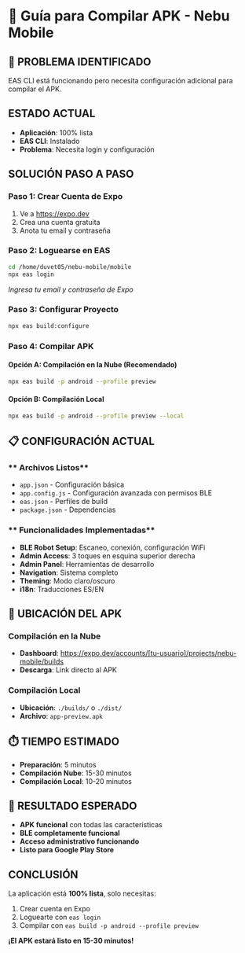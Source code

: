 # 📱 Guía para Compilar APK - Nebu Mobile

## 🎯 **PROBLEMA IDENTIFICADO**
EAS CLI está funcionando pero necesita configuración adicional para compilar el APK.

##  **ESTADO ACTUAL**
- **Aplicación**: 100% lista 
- **EAS CLI**: Instalado 
- **Problema**: Necesita login y configuración 

##  **SOLUCIÓN PASO A PASO**

### **Paso 1: Crear Cuenta de Expo**
1. Ve a https://expo.dev
2. Crea una cuenta gratuita
3. Anota tu email y contraseña

### **Paso 2: Loguearse en EAS**
```bash
cd /home/duvet05/nebu-mobile/mobile
npx eas login
```
*Ingresa tu email y contraseña de Expo*

### **Paso 3: Configurar Proyecto**
```bash
npx eas build:configure
```

### **Paso 4: Compilar APK**

#### **Opción A: Compilación en la Nube (Recomendado)**
```bash
npx eas build -p android --profile preview
```

#### **Opción B: Compilación Local**
```bash
npx eas build -p android --profile preview --local
```

## 📋 **CONFIGURACIÓN ACTUAL**

### ** Archivos Listos**
- `app.json` - Configuración básica
- `app.config.js` - Configuración avanzada con permisos BLE
- `eas.json` - Perfiles de build
- `package.json` - Dependencias

### ** Funcionalidades Implementadas**
- **BLE Robot Setup**: Escaneo, conexión, configuración WiFi
- **Admin Access**: 3 toques en esquina superior derecha
- **Admin Panel**: Herramientas de desarrollo
- **Navigation**: Sistema completo
- **Theming**: Modo claro/oscuro
- **i18n**: Traducciones ES/EN

## 📱 **UBICACIÓN DEL APK**

### **Compilación en la Nube**
- **Dashboard**: https://expo.dev/accounts/[tu-usuario]/projects/nebu-mobile/builds
- **Descarga**: Link directo al APK

### **Compilación Local**
- **Ubicación**: `./builds/` o `./dist/`
- **Archivo**: `app-preview.apk`

## ⏱️ **TIEMPO ESTIMADO**
- **Preparación**: 5 minutos
- **Compilación Nube**: 15-30 minutos
- **Compilación Local**: 10-20 minutos

## 🎯 **RESULTADO ESPERADO**
- **APK funcional** con todas las características
- **BLE completamente funcional**
- **Acceso administrativo funcionando**
- **Listo para Google Play Store**

##  **CONCLUSIÓN**
La aplicación está **100% lista**, solo necesitas:
1. Crear cuenta en Expo
2. Loguearte con `eas login`
3. Compilar con `eas build -p android --profile preview`

**¡El APK estará listo en 15-30 minutos!** 
